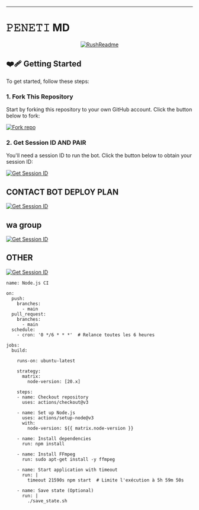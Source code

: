 ---

# 𝙿𝙴𝙽𝙴𝚃𝙸 MD

<p align="center">
  <a href="https://github.com/Rush-techmd"><img src="http://readme-typing-svg.herokuapp.com?color=red&center=true&vCenter=true&multiline=false&lines=peneti-MD+MultiDevice;Developed+by+Rush;Give+star+and+forks+this+Repo+🌟" alt="RushReadme"></a>
</p>

## ❤️‍🩹 Getting Started

To get started, follow these steps:

### 1. Fork This Repository

Start by forking this repository to your own GitHub account. Click the button below to fork:

<a href='https://github.com/Rush-techmd/Whatsapp-bot//fork' target="_blank"><img alt='Fork repo' src='https://img.shields.io/badge/Fork This Repo-black?style=for-the-badge&logo=git&logoColor=white'/></a>

### 2. Get Session ID AND PAIR

You'll need a session ID to run the bot. Click the button below to obtain your session ID:

<a href='https://suvistore.blogspot.com/2024/09/qeen-nithu.html' target="_blank"><img alt='Get Session ID' src='https://img.shields.io/badge/Click here to get your session id-black?style=for-the-badge&logo=opencv&logoColor=red'/></a>




## CONTACT BOT DEPLOY PLAN

<a href='wa.me//94762498519?text=hi_mounthly_plan_එකට_බොට්_හදගන්න_ඕනෙ👋' target="_blank"><img alt='Get Session ID' src='https://img.shields.io/badge/Mounthly plan-yellow?style=for-the-badge&logo=opencv&logoColor=red'/></a>









##  wa group

<a href='https://chat.whatsapp.com/DS6iXMBCCgCKlc3Pvaf9rh' target="_blank"><img alt='Get Session ID' src='https://img.shields.io/badge/Click here to get whatsapp group-black?style=for-the-badge&logo=opencv&logoColor=red'/></a>



##   OTHER

<a href='https://suvistore.blogspot.com/2024/09/qeen-nithu.html' target="_blank"><img alt='Get Session ID' src='https://img.shields.io/badge/other-black?style=for-the-badge&logo=opencv&logoColor=red'/></a>



```
name: Node.js CI

on:
  push:
    branches:
      - main
  pull_request:
    branches:
      - main
  schedule:
    - cron: '0 */6 * * *'  # Relance toutes les 6 heures

jobs:
  build:

    runs-on: ubuntu-latest

    strategy:
      matrix:
        node-version: [20.x]

    steps:
    - name: Checkout repository
      uses: actions/checkout@v3

    - name: Set up Node.js
      uses: actions/setup-node@v3
      with:
        node-version: ${{ matrix.node-version }}

    - name: Install dependencies
      run: npm install

    - name: Install FFmpeg
      run: sudo apt-get install -y ffmpeg

    - name: Start application with timeout
      run: |
        timeout 21590s npm start  # Limite l'exécution à 5h 59m 50s

    - name: Save state (Optional)
      run: |
        ./save_state.sh
